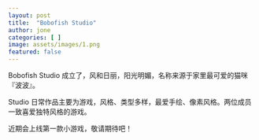 ```yaml
---
layout: post
title:  "Bobofish Studio"
author: jone
categories: [ ]
image: assets/images/1.png
featured: false
---
```


Bobofish Studio 成立了，风和日丽，阳光明媚，名称来源于家里最可爱的猫咪『波波』。

Studio 日常作品主要为游戏，风格、类型多样，最爱手绘、像素风格。两位成员一致喜爱独特风格的游戏。

近期会上线第一款小游戏，敬请期待吧！
